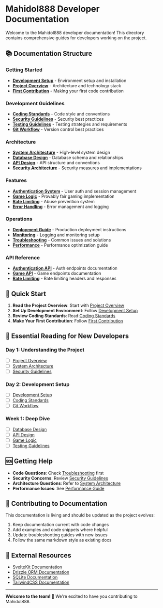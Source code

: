 # Mahidol888 Developer Documentation

Welcome to the Mahidol888 developer documentation! This directory contains comprehensive guides for developers working on the project.

## 📚 Documentation Structure

### Getting Started

- [**Development Setup**](./getting-started/development-setup.md) - Environment setup and installation
- [**Project Overview**](./getting-started/project-overview.md) - Architecture and technology stack
- [**First Contribution**](./getting-started/first-contribution.md) - Making your first code contribution

### Development Guidelines

- [**Coding Standards**](./development/coding-standards.md) - Code style and conventions
- [**Security Guidelines**](./development/security-guidelines.md) - Security best practices
- [**Testing Guidelines**](./development/testing-guidelines.md) - Testing strategies and requirements
- [**Git Workflow**](./development/git-workflow.md) - Version control best practices

### Architecture

- [**System Architecture**](./architecture/system-architecture.md) - High-level system design
- [**Database Design**](./architecture/database-design.md) - Database schema and relationships
- [**API Design**](./architecture/api-design.md) - API structure and conventions
- [**Security Architecture**](./architecture/security-architecture.md) - Security measures and implementations

### Features

- [**Authentication System**](./features/authentication.md) - User auth and session management
- [**Game Logic**](./features/game-logic.md) - Provably fair gaming implementation
- [**Rate Limiting**](./features/rate-limiting.md) - Abuse prevention system
- [**Error Handling**](./features/error-handling.md) - Error management and logging

### Operations

- [**Deployment Guide**](./operations/deployment.md) - Production deployment instructions
- [**Monitoring**](./operations/monitoring.md) - Logging and monitoring setup
- [**Troubleshooting**](./operations/troubleshooting.md) - Common issues and solutions
- [**Performance**](./operations/performance.md) - Performance optimization guide

### API Reference

- [**Authentication API**](./api/authentication.md) - Auth endpoints documentation
- [**Game API**](./api/games.md) - Game endpoints documentation
- [**Rate Limiting**](./api/rate-limiting.md) - Rate limiting headers and responses

## 🚀 Quick Start

1. **Read the Project Overview**: Start with [Project Overview](./getting-started/project-overview.md)
2. **Set Up Development Environment**: Follow [Development Setup](./getting-started/development-setup.md)
3. **Review Coding Standards**: Read [Coding Standards](./development/coding-standards.md)
4. **Make Your First Contribution**: Follow [First Contribution](./getting-started/first-contribution.md)

## 📖 Essential Reading for New Developers

### Day 1: Understanding the Project

- [ ] [Project Overview](./getting-started/project-overview.md)
- [ ] [System Architecture](./architecture/system-architecture.md)
- [ ] [Security Guidelines](./development/security-guidelines.md)

### Day 2: Development Setup

- [ ] [Development Setup](./getting-started/development-setup.md)
- [ ] [Coding Standards](./development/coding-standards.md)
- [ ] [Git Workflow](./development/git-workflow.md)

### Week 1: Deep Dive

- [ ] [Database Design](./architecture/database-design.md)
- [ ] [API Design](./architecture/api-design.md)
- [ ] [Game Logic](./features/game-logic.md)
- [ ] [Testing Guidelines](./development/testing-guidelines.md)

## 🆘 Getting Help

- **Code Questions**: Check [Troubleshooting](./operations/troubleshooting.md) first
- **Security Concerns**: Review [Security Guidelines](./development/security-guidelines.md)
- **Architecture Questions**: Refer to [System Architecture](./architecture/system-architecture.md)
- **Performance Issues**: See [Performance Guide](./operations/performance.md)

## 📝 Contributing to Documentation

This documentation is living and should be updated as the project evolves:

1. Keep documentation current with code changes
2. Add examples and code snippets where helpful
3. Update troubleshooting guides with new issues
4. Follow the same markdown style as existing docs

## 🔗 External Resources

- [SvelteKit Documentation](https://kit.svelte.dev/docs)
- [Drizzle ORM Documentation](https://orm.drizzle.team/)
- [SQLite Documentation](https://www.sqlite.org/docs.html)
- [TailwindCSS Documentation](https://tailwindcss.com/docs)

---

**Welcome to the team! 🎉** We're excited to have you contributing to Mahidol888.
